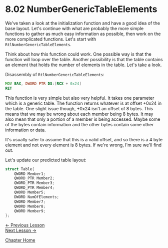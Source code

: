 # 8.02 NumberGenericTableElements
We've taken a look at the initialization function and have a good idea of the base layout. Let's continue with what are probably the more simple functions to gather as much easy information as possible, then work on the more complicated functions. Let's start with `RtlNumberGenericTableElements`.

Think about how this function could work. One possible way is that the function will loop over the table. Another possibility is that the table contains an element that holds the number of elements in the table. Let's take a look.

Disassembly of `RtlNumberGenericTableElements`:
```asm
MOV EAX, DWORD PTR DS:[RCX + 0x24]
RET 
```

This function is very simple but also very helpful. It takes one parameter which is a generic table. The function returns whatever is at offset +0x24 in the table. One slight issue though, +0x24 isn't an offset of 8 bytes. This means that we may be wrong about each member being 8 bytes. It may also mean that only a portion of a member is being accessed. Maybe some of the bytes contain information and the other bytes contain some other information or data. 

It's usually safer to assume that this is a valid offset, and so there is a 4 byte element and not every element is 8 bytes. If we're wrong, I'm sure we'll find out.

Let's update our predicted table layout:

```c
struct Table{
    QWORD Member1;
    QWORD_PTR Member2;
    QWORD_PTR Member3;
    QWORD_PTR Member4;
    QWORD Member5;
    DWORD NumOfElements;
    QWORD Member7;
    QWORD Member8;
    QWORD Member9;    
};
```

[<- Previous Lesson](8.01%20InitializeTable.md)  
[Next Lesson ->](8.03%20IsGenericTableEmpty.md)

[Chapter Home](8.00%20GenericTable.md)  